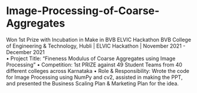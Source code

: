 # Image-Processing-of-Coarse-Aggregates
Won 1st Prize with Incubation in Make in BVB ELVIC Hackathon
BVB College of Engineering & Technology, Hubli | ELVIC Hackathon | November 2021 - December 2021\
• Project Title: “Fineness Modulus of Coarse Aggregates using Image Processing” 
• Competition: 1st PRIZE against 49 Student Teams from 40 different colleges across Karnataka
• Role & Responsibility: Wrote the code for Image Processing using NumPy and cv2, assisted in making the PPT, and 
presented the Business Scaling Plan & Marketing Plan for the idea. 
